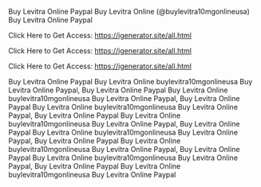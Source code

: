 Buy Levitra Online Paypal Buy Levitra Online (@buylevitra10mgonlineusa) Buy Levitra Online Paypal

Click Here to Get Access: https://igenerator.site/all.html

Click Here to Get Access: https://igenerator.site/all.html

Click Here to Get Access: https://igenerator.site/all.html

Buy Levitra Online Paypal Buy Levitra Online buylevitra10mgonlineusa Buy Levitra Online Paypal, Buy Levitra Online Paypal Buy Levitra Online buylevitra10mgonlineusa Buy Levitra Online Paypal, Buy Levitra Online Paypal Buy Levitra Online buylevitra10mgonlineusa Buy Levitra Online Paypal, Buy Levitra Online Paypal Buy Levitra Online buylevitra10mgonlineusa Buy Levitra Online Paypal, Buy Levitra Online Paypal Buy Levitra Online buylevitra10mgonlineusa Buy Levitra Online Paypal, Buy Levitra Online Paypal Buy Levitra Online buylevitra10mgonlineusa Buy Levitra Online Paypal, Buy Levitra Online Paypal Buy Levitra Online buylevitra10mgonlineusa Buy Levitra Online Paypal, Buy Levitra Online Paypal Buy Levitra Online buylevitra10mgonlineusa Buy Levitra Online Paypal
